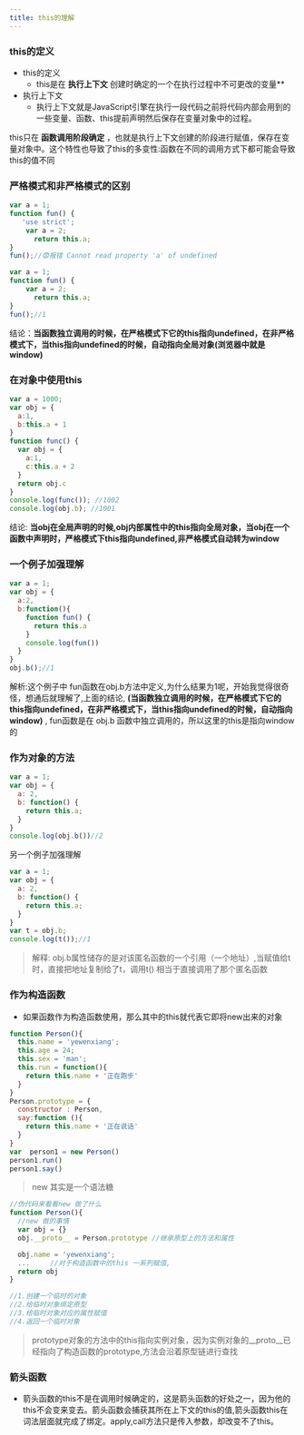 ```yaml
---
title: this的理解
---
```


### this的定义

- this的定义
  - this是在 **执行上下文** 创建时确定的一个在执行过程中不可更改的变量**
- 执行上下文
  - 执行上下文就是JavaScript引擎在执行一段代码之前将代码内部会用到的一些变量、函数、this提前声明然后保存在变量对象中的过程。

this只在 **函数调用阶段确定** ，也就是执行上下文创建的阶段进行赋值，保存在变量对象中。这个特性也导致了this的多变性:函数在不同的调用方式下都可能会导致this的值不同

### 严格模式和非严格模式的区别

```js
var a = 1;
function fun() {
   'use strict';
    var a = 2;
      return this.a;
}
fun();//😨报错 Cannot read property 'a' of undefined
```

```js
var a = 1;
function fun() {
    var a = 2;
      return this.a;
}
fun();//1
```

结论：**当函数独立调用的时候，在严格模式下它的this指向undefined，在非严格模式下，当this指向undefined的时候，自动指向全局对象(浏览器中就是window)**

### 在对象中使用this

```js
var a = 1000;
var obj = {
  a:1,
  b:this.a + 1
}
function func() {
  var obj = {
    a:1,
    c:this.a + 2
  }
  return obj.c
}
console.log(func()); //1002
console.log(obj.b); //1001
```
结论: **当obj在全局声明的时候,obj内部属性中的this指向全局对象，当obj在一个函数中声明时，严格模式下this指向undefined,非严格模式自动转为window**


### 一个例子加强理解

```js
var a = 1;
var obj = {
  a:2,
  b:function(){
    function fun() {
      return this.a
    }
    console.log(fun())
  }
}
obj.b();//1
```

解析:这个例子中 fun函数在obj.b方法中定义,为什么结果为1呢，开始我觉得很奇怪，想通后就理解了,上面的结论, **(当函数独立调用的时候，在严格模式下它的this指向undefined，在非严格模式下，当this指向undefined的时候，自动指向window)** , fun函数是在 obj.b 函数中独立调用的，所以这里的this是指向window的

### 作为对象的方法

```js
var a = 1;
var obj = {
  a: 2,
  b: function() {
    return this.a;
  }
}
console.log(obj.b())//2
```

另一个例子加强理解

```js
var a = 1;
var obj = {
  a: 2,
  b: function() {
    return this.a;
  }
}
var t = obj.b;
console.log(t());//1
```

>解释: obj.b属性储存的是对该匿名函数的一个引用（一个地址）,当赋值给t时，直接把地址复制给了t，调用t()  相当于直接调用了那个匿名函数
>

### 作为构造函数

- 如果函数作为构造函数使用，那么其中的this就代表它即将new出来的对象

```js
function Person(){
  this.name = 'yewenxiang';
  this.age = 24;
  this.sex = 'man';
  this.run = function(){
    return this.name + '正在跑步'
  }
}
Person.prototype = {
  constructor : Person,
  say:function (){
    return this.name + '正在说话'
  }
}
var  person1 = new Person()
person1.run()
person1.say()
```

> new 其实是一个语法糖
>

```js
//伪代码来看看new 做了什么
function Person(){
  //new 做的事情
  var obj = {}
  obj.__proto__ = Person.prototype //继承原型上的方法和属性

  obj.name = 'yewenxiang';
  ...     //对于构造函数中的this 一系列赋值,
  return obj
}

//1.创建一个临时的对象
//2.给临时对象绑定原型
//3.给临时对象对应的属性赋值
//4.返回一个临时对象
```

> prototype对象的方法中的this指向实例对象，因为实例对象的__proto__已经指向了构造函数的prototype,方法会沿着原型链进行查找
>

### 箭头函数

- 箭头函数的this不是在调用时候确定的，这是箭头函数的好处之一，因为他的this不会变来变去。箭头函数会捕获其所在上下文的this的值,箭头函数this在词法层面就完成了绑定。apply,call方法只是传入参数，却改变不了this。
